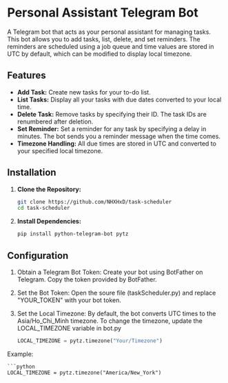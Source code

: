 # Personal Assistant Telegram Bot

A Telegram bot that acts as your personal assistant for managing tasks. This bot allows you to add tasks, list, delete, and set reminders. The reminders are scheduled using a job queue and time values are stored in UTC by default, which can be modified to display local timezone.

## Features

- **Add Task:** Create new tasks for your to-do list.
- **List Tasks:** Display all your tasks with due dates converted to your local time.
- **Delete Task:** Remove tasks by specifying their ID. The task IDs are renumbered after deletion.
- **Set Reminder:** Set a reminder for any task by specifying a delay in minutes. The bot sends you a reminder message when the time comes.
- **Timezone Handling:** All due times are stored in UTC and converted to your specified local timezone.

## Installation

1. **Clone the Repository:**

   ```bash
   git clone https://github.com/NHXHxD/task-scheduler
   cd task-scheduler

2. **Install Dependencies:**

    ```bash
    pip install python-telegram-bot pytz

## Configuration
1. Obtain a Telegram Bot Token:
Create your bot using BotFather on Telegram.
Copy the token provided by BotFather.

2. Set the Bot Token:
Open the soure file (taskScheduler.py) and replace "YOUR_TOKEN" with your bot token.

3. Set the Local Timezone:
By default, the bot converts UTC times to the Asia/Ho_Chi_Minh timezone.
To change the timezone, update the LOCAL_TIMEZONE variable in bot.py

    ```python
    LOCAL_TIMEZONE = pytz.timezone("Your/Timezone")

Example:

    ```python
    LOCAL_TIMEZONE = pytz.timezone("America/New_York")


